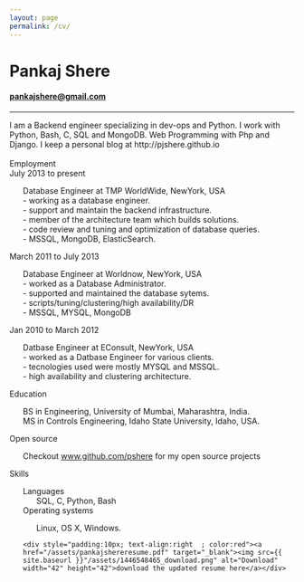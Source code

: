 ```yaml
---
layout: page
permalink: /cv/
---
```

<h1>Pankaj Shere</h1>
<h4 style="color:orange;"><a href="mailto:pankajshere@gmail?Subject=Hi">pankajshere@gmail.com</a></h4>
<hr>

<body>
    <link rel="stylesheet" type="text/css" href="/css/cvstyle.css">
    <div class='summary'>I am a Backend engineer specializing in dev-ops and Python. I work with Python, Bash, C, SQL and MongoDB. Web Programming with Php and Django. I keep a personal blog at http://pjshere.github.io</div>
    <br>
    <div class='emp'>Employment
        <div class='emp1'>July 2013 to present
            <ul style="list-style-type:none">
            	<li> Database Engineer at TMP WorldWide, NewYork, USA</li>
                <li>- working as a database engineer.</li>
                <li>- support and maintain the backend infrastructure.</li>
                <li>- member of the architecture team which builds solutions.</li>
                <li>- code review and tuning and optimization of database queries.</li>
                <li>- MSSQL, MongoDB, ElasticSearch.</li>
            </ul>
        </div>
        <div class='emp1'>March 2011 to July 2013
        	<ul style="list-style-type:none">
	            <li> Database Engineer at Worldnow, NewYork, USA</li>
	            <li> - worked as a Database Administrator.</li>
	            <li> - supported and maintained the database sytems.</li>
	            <li> - scripts/tuning/clustering/high availability/DR</li>
	            <li> - MSSQL, MYSQL, MongoDB</li>
            </ul>
        </div>
        <div class='emp1'>Jan 2010 to March 2012
        	<ul style="list-style-type:none">
	            <li> Datbase Engineer at EConsult, NewYork, USA</li>
	            <li> - worked as a Datbase Engineer for various clients.</li>
	            <li> - tecnologies used were mostly MYSQL and MSSQL.</li>
	            <li> - high availability and clustering architecture.</li>
            </ul>
        </div>
    </div>
    <div class='edu'>Education
    <ul style="list-style-type:none">
	    <li> BS in Engineering, University of Mumbai, Maharashtra, India.</li>
	    <li> MS in Controls Engineering, Idaho State University, Idaho, USA.</li>
    </ul>
    </div>
    Open source<br>
    <ul style="list-style-type:none">
     <li>Checkout <a href="https://github.com/pjshere">www.github.com/pshere</a> for my open source projects</li>
    </ul>
    Skills<br>
    <ul style="list-style-type:none">
     <li>Languages
        <ul style="list-style-type:none">
            <li>SQL, C, Python, Bash</li>
        </ul>
     <li>Operating systems</li> 
        <ul style="list-style-type:none">
            <li>Linux, OS X, Windows.</li>
        </ul>
   
    <div style="padding:10px; text-align:right	; color:red"><a href="/assets/pankajshereresume.pdf" target="_blank"><img src={{ site.baseurl }}"/assets/1446548465_download.png" alt="Download" width="42" height="42">download the updated resume here</a></div>

